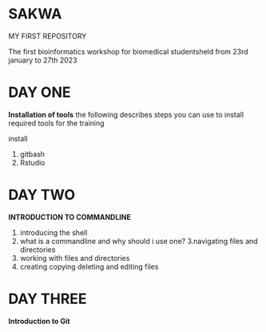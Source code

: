 # SAKWA

MY FIRST REPOSITORY

The first bioinformatics workshop for biomedical studentsheld from 23rd january to 27th 2023

# DAY ONE

**Installation of tools**
the following describes steps you can use to install required tools for the training

install
1. gitbash
2. Rstudio

# DAY TWO
**INTRODUCTION TO COMMANDLINE**

1. introducing  the shell
2. what is a commandline and why should i use one?
3.navigating files and directories
4. working with files and directories
5. creating copying deleting and editing files

# DAY THREE
**Introduction to Git**

